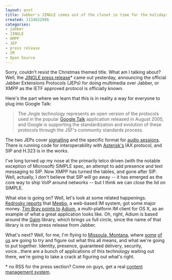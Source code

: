```yaml
--- 
layout: post
title: Jabber's JINGLE comes out of the closet in time for the holidays
created: 1134822986
categories: 
- jabber
- JINGLE
- XMPP
- JEP
- press release
- IM
- Open Source
---
```

<p>Sorry, couldn't resist the Christmas themed title. What am I talking about? Well, the <a href="http://www.jabber.org/press/2005-12-15.shtml">JINGLE press release</a>* came out yesterday, announcing the official Jabber Extensions Protocols (JEPs) for doing multimedia over Jabber, or XMPP as the IETF approved protocol is officially known.</p>  <p>Here's the part where we learn that this is in reality a way for everyone to plug into Google Talk:</p>  <blockquote> The Jingle technology represents an open version of the protocols used in the popular <a href="http://www.google.com/talk/">Google Talk</a> application released in August 2005, and Google is supporting the standardization and evolution of these protocols through the JSF's community standards process. </blockquote>  <p>The two JEPs cover <a href="http://www.jabber.org/jeps/jep-0166.html">signalling</a> and the specific format for <a href="http://www.jabber.org/jeps/jep-0167.html">audio sessions</a>. There is running code for interoperability with <a href="http://www.asterisk.org">Asterisk's</a> IAX protocol, and SIP and H.323 is in the works.</p>  <p>I've long turned up my nose at the primarily telco driven (with the notable exception of Microsoft) SIMPLE spec, an attempt to add presence and text messaging to SIP. Now XMPP has turned the tables, and gone after SIP. Well, actually, I don't believe that SIP will go away -- it has emerged as the core way to ship VoIP around networks -- but I think we can close the lid on SIMPLE.</p>  <p>What else is going on? Well, let's look at some related happenings. <a href="http://paul.kedrosky.com/archives/002223.html">Kedrosky reports</a> that <a href="http://www.meebo.com">Meebo</a>, a web-based IM system, got some major money. <a href="http://www.tbray.org/ongoing/When/200x/2005/12/16/Adium">Tim Bray points to</a> <a href="http://www.adium.com">Adium</a>, a multi-platform IM client for OS X, as an example of what a great application looks like. Oh, right, Adium is based around the <a href="http://gaim.sf.net/">Gaim</a> library, which brings us full circle, since the name of that library is on the press release from Jabber.</p>  <p>What's next? Well, for me, I'm flying to <a href="http://maps.google.com/maps?oi=map&amp;q=Missoula,+MT">Missoula, Montana</a>, where <a href="http://www.firebright.com">some</a> <a href="http://www.bryght.com">of</a> <a href="http://www.2entwine.com">us</a> are going to try and figure out what this all means, and what we're going to put together. Identity, presence, guaranteed delivery, security, voice...there are a bunch of applications of this technology waiting out there, we're going to take a crack at figuring out what's right.</p>  <p>* no RSS for the press section? Come on guys, get a real <a href="http://www.drupal.org">content management system</a>.</p>
